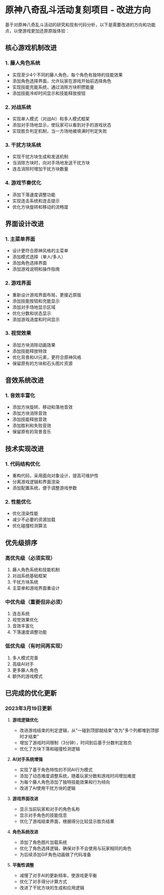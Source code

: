 # 原神八奇乱斗活动复刻项目 - 改进方向

基于对原神八奇乱斗活动的研究和现有代码分析，以下是需要改进的方向和功能点，以使游戏更加还原原版体验：

## 核心游戏机制改进

### 1. 藤人角色系统
- 实现至少4个不同的藤人角色，每个角色有独特的技能效果
- 添加角色选择界面，允许玩家在游戏开始前选择角色
- 实现技能充能系统，通过消除方块积攒能量
- 添加技能冷却时间显示和技能释放按钮

### 2. 对战系统
- 实现单人模式（对战AI）和多人模式框架
- 添加对手场地显示，使玩家可以看到对手的游戏状态
- 实现胜负判定机制，当一方场地被填满时判定失败

### 3. 干扰方块系统
- 实现干扰方块生成和发送机制
- 当消除方块时，向对手场地发送干扰方块
- 连击消除时增加干扰方块数量

### 4. 游戏节奏优化
- 添加下落速度调整功能
- 实现连击系统和连击提示
- 优化方块旋转和移动的流畅度

## 界面设计改进

### 1. 主菜单界面
- 设计更符合原神风格的主菜单
- 添加模式选择（单人/多人）
- 添加角色选择界面
- 添加游戏说明和操作指南

### 2. 游戏界面
- 重新设计游戏界面布局，更接近原版
- 添加技能按钮和充能显示
- 添加对手场地显示区域
- 优化分数和状态显示
- 添加游戏进度和时间显示

### 3. 视觉效果
- 添加方块消除动画效果
- 添加技能释放特效
- 优化背景和UI元素，更符合原神风格
- 保留原有的方块和石头图片资源

## 音效系统改进

### 1. 音效丰富化
- 添加方块旋转、移动和落地音效
- 添加方块消除音效
- 添加技能释放音效
- 添加胜利和失败音效
- 保留原有的背景音乐

## 技术实现改进

### 1. 代码结构优化
- 重构代码，采用面向对象设计，提高可维护性
- 分离游戏逻辑和界面渲染
- 添加配置系统，便于调整游戏参数

### 2. 性能优化
- 优化渲染性能
- 减少不必要的资源加载
- 优化碰撞检测算法

## 优先级排序

### 高优先级（必须实现）
1. 藤人角色系统和技能机制
2. 对战系统基础框架
3. 干扰方块系统
4. 主菜单和游戏界面重设计

### 中优先级（重要但非必须）
1. 连击系统
2. 视觉效果优化
3. 音效丰富化
4. 下落速度调整功能

### 低优先级（有时间再实现）
1. 多人模式完善
2. 高级AI对手
3. 更多藤人角色
4. 额外的游戏模式

## 已完成的优化更新

### 2023年3月19日更新
1. **游戏逻辑优化**
   - 改进游戏结束的判定逻辑，从"一碰到顶部就结束"改为"多个列都堆到顶部时才结束"
   - 增加了游戏时间限制（3分钟），时间到后基于分数判定胜负
   - 优化了方块下落和碰撞检测逻辑

2. **AI对手系统增强**
   - 实现了基于角色特性的不同AI行为模式
   - 添加了动态难度调整系统，随着玩家分数和游戏时间增加难度
   - 为每个藤人角色添加了独特技能效果和行为倾向
   - 改进了AI使用干扰方块的逻辑

3. **游戏界面改进**
   - 显示当前玩家和对手的角色名称
   - 显示对手角色的技能信息
   - 优化了游戏结束界面，根据得分比较显示胜负结果

4. **角色系统改进**
   - 添加了角色图片加载系统
   - 优化了角色选择逻辑，确保对手不会使用与玩家相同的角色
   - 为后续添加GIF角色动画做了代码准备

5. **平衡性调整**
   - 减慢了对手AI的更新频率，使游戏更平衡
   - 优化了对手得分计算方式
   - 改进了干扰方块的生成和应用逻辑